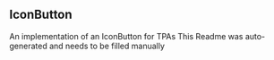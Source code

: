 ## IconButton
An implementation of an IconButton for TPAs
This Readme was auto-generated and needs to be filled manually

